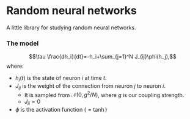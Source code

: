 # Random neural networks

A little library for studying random neural networks.

### The model
$$\tau \frac{dh_i}{dt}=-h_i+\sum_{j=1}^N J_{ij}\phi(h_j),$$
where:
- $h_i(t)$ is the state of neuron $i$ at time $t$.
- $J_{ij}$ is the weight of the connection from neuron $j$ to neuron $i$.
  - It is sampled from $\mathcal{N}(0, g^2/N)$, where $g$ is our coupling strength.
  - $J_{ii}=0$
- $\phi$ is the activation function ($=\tanh$)

